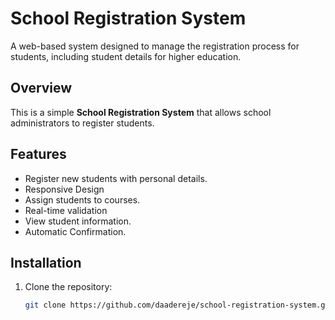 # School Registration System

A web-based system designed to manage the registration process for students, including student details for higher education.

## Overview
This is a simple **School Registration System** that allows school administrators to register students.

## Features
- Register new students with personal details.
- Responsive Design
- Assign students to courses.
- Real-time validation
- View student information.
- Automatic Confirmation.

## Installation
1. Clone the repository:
   ```bash
   git clone https://github.com/daadereje/school-registration-system.git
